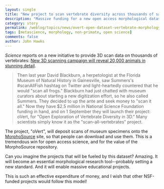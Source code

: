 ```yaml
---
layout: single
title: "New project to scan vertebrate diversity across thousands of samples"
description: "Massive funding for a new open access morphological dataset"
category: story
permalink: /weblog/topics/news/overt-open-dataset-vertebrate-morphology-2017.html
tags: [metascience, morphology, non-primate, open science]
comments: false
author: John Hawks
---
```


<em>Science</em> reports on a new initiative to provide 3D scan data on thousands of vertebrates: <a href="http://www.sciencemag.org/news/2017/08/new-3d-scanning-campaign-will-reveal-20000-animals-stunning-detail">New 3D scanning campaign will reveal 20,000 animals in stunning detail</a>.


<blockquote>Then last year David Blackburn, a herpetologist at the Florida Museum of Natural History in Gainesville, saw Summers's #scanAllFish hashtag on Twitter and light-heartedly countered that he would "scan all frogs." Blackburn had just chatted with museum curators about starting a new digitization effort, so he also called Summers. They decided to up the ante and seek money to "scan it all." Now they have $2.5 million in National Science Foundation funding in hand, and on 1 September they will launch their project: oVert, for "Open Exploration of Vertebrate Diversity in 3D." Many scientists simply know it as the "scan-all-vertebrates" project.</blockquote>

The project, "oVert", will deposit scans of museum specimens onto the <a href="http://morphosource.org">MorphoSource</a> site, so that people can download and use them. This is a tremendous win for open access science, and for the value of the MorphoSource repository.

Can you imagine the projects that will be fueled by this dataset? Amazing. It will become an essential morphological research tool--probably setting a new standard. And it will enable massive educational projects.

This is such an effective expenditure of money, and I wish that other NSF-funded projects would follow this model!
